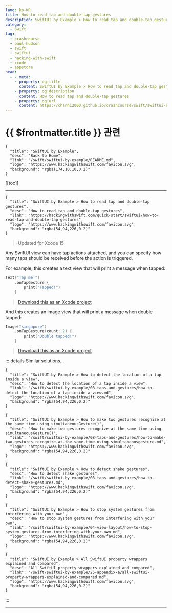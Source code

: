```yaml
---
lang: ko-KR
title: How to read tap and double-tap gestures
description: SwiftUI by Example > How to read tap and double-tap gestures
category:
  - Swift
tag: 
  - crashcourse
  - paul-hudson
  - swift
  - swiftui
  - hacking-with-swift
  - xcode
  - appstore
head:
  - - meta:
    - property: og:title
      content: SwiftUI by Example > How to read tap and double-tap gestures
    - property: og:description
      content: How to read tap and double-tap gestures
    - property: og:url
      content: https://chanhi2000.github.io/crashcourse/swift/swiftui-by-example/08-taps-and-gestures/how-to-read-tap-and-double-tap-gestures.html
---
```


# {{ $frontmatter.title }} 관련

```component VPCard
{
  "title": "SwiftUI by Example",
  "desc": "Back to Home",
  "link": "/swift/swiftui-by-example/README.md",
  "logo": "https://www.hackingwithswift.com/favicon.svg",
  "background": "rgba(174,10,10,0.2)"
}
```

[[toc]]

---

```component VPCard
{
  "title": "SwiftUI by Example > How to read tap and double-tap gestures",
  "desc": "How to read tap and double-tap gestures",
  "link": "https://hackingwithswift.com/quick-start/swiftui/how-to-read-tap-and-double-tap-gestures",
  "logo": "https://www.hackingwithswift.com/favicon.svg",
  "background": "rgba(54,94,226,0.2)"
}
```

> Updated for Xcode 15

Any SwiftUI view can have tap actions attached, and you can specify how many taps should be received before the action is triggered.

For example, this creates a text view that will print a message when tapped:

```swift
Text("Tap me!")
    .onTapGesture {
        print("Tapped!")
    }
```

> [<FontIcon icon="fas fa-file-zipper"/>Download this as an Xcode project](https://www.hackingwithswift.com/files/projects/swiftui/how-to-read-tap-and-double-tap-gestures-1.zip)

<VidStack src="https://www.hackingwithswift.com/img/books/quick-start/swiftui/how-to-read-tap-and-double-tap-gestures-1~dark.mp4" />

And this creates an image view that will print a message when double tapped:

```swift
Image("singapore")
    .onTapGesture(count: 2) {
        print("Double tapped!")
    }
```

> [<FontIcon icon="fas fa-file-zipper"/>Download this as an Xcode project](https://www.hackingwithswift.com/files/projects/swiftui/how-to-read-tap-and-double-tap-gestures-2.zip)

<VidStack src="https://www.hackingwithswift.com/img/books/quick-start/swiftui/how-to-read-tap-and-double-tap-gestures-2~dark.mp4" />

::: details Similar solutions…

```component VPCard
{
  "title": "SwiftUI by Example > How to detect the location of a tap inside a view",
  "desc": "How to detect the location of a tap inside a view",
  "link": "/swift/swiftui-by-example/08-taps-and-gestures/how-to-detect-the-location-of-a-tap-inside-a-view.md",
  "logo": "https://www.hackingwithswift.com/favicon.svg",
  "background": "rgba(54,94,226,0.2)"
}
```

```component VPCard
{
  "title": "SwiftUI by Example > How to make two gestures recognize at the same time using simultaneousGesture()",
  "desc": "How to make two gestures recognize at the same time using simultaneousGesture()",
  "link": "/swift/swiftui-by-example/08-taps-and-gestures/how-to-make-two-gestures-recognize-at-the-same-time-using-simultaneousgesture.md",
  "logo": "https://www.hackingwithswift.com/favicon.svg",
  "background": "rgba(54,94,226,0.2)"
}
```

```component VPCard
{
  "title": "SwiftUI by Example > How to detect shake gestures",
  "desc": "How to detect shake gestures",
  "link": "/swift/swiftui-by-example/08-taps-and-gestures/how-to-detect-shake-gestures.md",
  "logo": "https://www.hackingwithswift.com/favicon.svg",
  "background": "rgba(54,94,226,0.2)"
}
```

```component VPCard
{
  "title": "SwiftUI by Example > How to stop system gestures from interfering with your own",
  "desc": "How to stop system gestures from interfering with your own",
  "link": "/swift/swiftui-by-example/04-view-layout/how-to-stop-system-gestures-from-interfering-with-your-own.md",
  "logo": "https://www.hackingwithswift.com/favicon.svg",
  "background": "rgba(54,94,226,0.2)"
}
```

```component VPCard
{
  "title": "SwiftUI by Example > All SwiftUI property wrappers explained and compared",
  "desc": "All SwiftUI property wrappers explained and compared",
  "link": "/swift/swiftui-by-example/25-appendix-a/all-swiftui-property-wrappers-explained-and-compared.md",
  "logo": "https://www.hackingwithswift.com/favicon.svg",
  "background": "rgba(54,94,226,0.2)"
}
```

:::

---

<TagLinks />